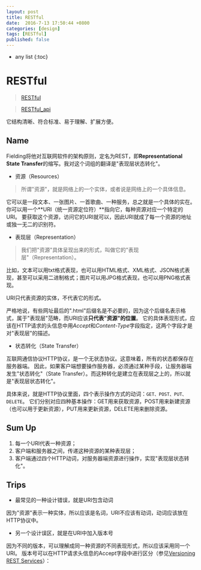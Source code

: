 ```yaml
---
layout: post
title: RESTful
date:  2016-7-13 17:50:44 +0800
categories: [design]
tags: [RESTful]
published: false
---
```


* any list
{:toc}

# RESTful

> [RESTful](http://www.ruanyifeng.com/blog/2011/09/restful)

> [RESTful_api](http://www.ruanyifeng.com/blog/2014/05/restful_api.html)

它结构清晰、符合标准、易于理解、扩展方便。

## Name

Fielding将他对互联网软件的架构原则，定名为REST，即**Representational State Transfer**的缩写。我对这个词组的翻译是"表现层状态转化"。

- 资源（Resources）

> 所谓"资源"，就是网络上的一个实体，或者说是网络上的一个具体信息。

它可以是一段文本、一张图片、一首歌曲、一种服务，总之就是一个具体的实在。你可以用一个**URI（统一资源定位符）**指向它，每种资源对应一个特定的URI。
要获取这个资源，访问它的URI就可以，因此URI就成了每一个资源的地址或独一无二的识别符。

- 表现层（Representation）

> 我们把"资源"具体呈现出来的形式，叫做它的"表现层"（Representation）。

比如，文本可以用txt格式表现，也可以用HTML格式、XML格式、JSON格式表现，甚至可以采用二进制格式；图片可以用JPG格式表现，也可以用PNG格式表现。

URI只代表资源的实体，不代表它的形式。

严格地说，有些网址最后的".html"后缀名是不必要的，因为这个后缀名表示格式，属于"表现层"范畴，而URI应该**只代表"资源"的位置**。
它的具体表现形式，应该在HTTP请求的头信息中用*Accept*和*Content-Type*字段指定，这两个字段才是对"表现层"的描述。

- 状态转化（State Transfer）

互联网通信协议HTTP协议，是一个无状态协议。这意味着，所有的状态都保存在服务器端。
因此，如果客户端想要操作服务器，必须通过某种手段，让服务器端发生"状态转化"（State Transfer）。而这种转化是建立在表现层之上的，所以就是"表现层状态转化"。

具体来说，就是HTTP协议里面，四个表示操作方式的动词：```GET、POST、PUT、DELETE```。
它们分别对应四种基本操作：GET用来获取资源，POST用来新建资源（也可以用于更新资源），PUT用来更新资源，DELETE用来删除资源。

## Sum Up

1. 每一个URI代表一种资源；
2. 客户端和服务器之间，传递这种资源的某种表现层；
3. 客户端通过四个HTTP动词，对服务器端资源进行操作，实现"表现层状态转化"。

## Trips

- 最常见的一种设计错误，就是URI包含动词

因为"资源"表示一种实体，所以应该是名词，URI不应该有动词，动词应该放在HTTP协议中。

- 另一个设计误区，就是在URI中加入版本号 

因为不同的版本，可以理解成同一种资源的不同表现形式，所以应该采用同一个URI。
版本号可以在HTTP请求头信息的Accept字段中进行区分（参见[Versioning REST Services](http://www.informit.com/articles/article.aspx?p=1566460)）：



